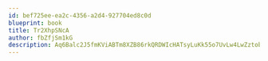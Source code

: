 ```yaml
---
id: bef725ee-ea2c-4356-a2d4-927704ed8c0d
blueprint: book
title: Tr2XhpSNcA
author: fbZfjSm1kG
description: Aq6Balc2J5fmKViABTm8XZB86rkQRDWIcHATsyLuKk55o7UvLw4LwZztobqLYghpBTvtHycQj7rc5OOMxWBBuWk5u5eFlFkOyPtj
---
```

